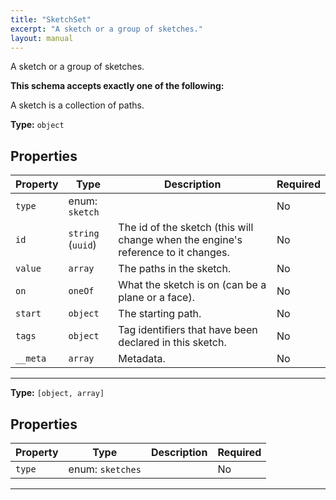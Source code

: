```yaml
---
title: "SketchSet"
excerpt: "A sketch or a group of sketches."
layout: manual
---
```


A sketch or a group of sketches.




**This schema accepts exactly one of the following:**

A sketch is a collection of paths.


**Type:** `object`




## Properties

| Property | Type | Description | Required |
|----------|------|-------------|----------|
| `type` |enum: `sketch`|  | No |
| `id` |`string` (`uuid`)| The id of the sketch (this will change when the engine&#x27;s reference to it changes. | No |
| `value` |`array`| The paths in the sketch. | No |
| `on` |`oneOf`| What the sketch is on (can be a plane or a face). | No |
| `start` |`object`| The starting path. | No |
| `tags` |`object`| Tag identifiers that have been declared in this sketch. | No |
| `__meta` |`array`| Metadata. | No |


----


**Type:** `[object, array]`




## Properties

| Property | Type | Description | Required |
|----------|------|-------------|----------|
| `type` |enum: `sketches`|  | No |


----




